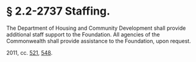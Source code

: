 # § 2.2-2737 Staffing.

<p>The Department of Housing and Community Development shall provide additional staff support to the Foundation. All agencies of the Commonwealth shall provide assistance to the Foundation, upon request.</p><p>2011, cc. <a href='http://lis.virginia.gov/cgi-bin/legp604.exe?111+ful+CHAP0521'>521</a>, <a href='http://lis.virginia.gov/cgi-bin/legp604.exe?111+ful+CHAP0548'>548</a>.</p>